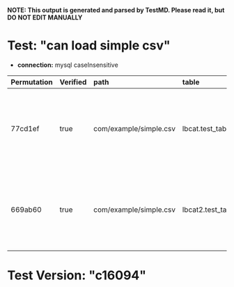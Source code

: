 **NOTE: This output is generated and parsed by TestMD. Please read it, but DO NOT EDIT MANUALLY**

# Test: "can load simple csv" #

- **connection:** mysql caseInsensitive

| Permutation | Verified | path                   | table             | OPERATIONS
| :---------- | :------- | :--------------------- | :---------------- | :------
| 77cd1ef     | true     | com/example/simple.csv | lbcat.test_table  | **plan**: loadData(columns=[LoadDataColumn{dataType=VARCHAR, header=name, skip=false}, LoadDataColumn{dataType=VARCHAR, header=username, skip=false}, LoadDataColumn{dataType=INTEGER, header=age, skip=false}], path=com/example/simple.csv, table=lbcat.test_table)
| 669ab60     | true     | com/example/simple.csv | lbcat2.test_table | **plan**: loadData(columns=[LoadDataColumn{dataType=VARCHAR, header=name, skip=false}, LoadDataColumn{dataType=VARCHAR, header=username, skip=false}, LoadDataColumn{dataType=INTEGER, header=age, skip=false}], path=com/example/simple.csv, table=lbcat2.test_table)

# Test Version: "c16094" #